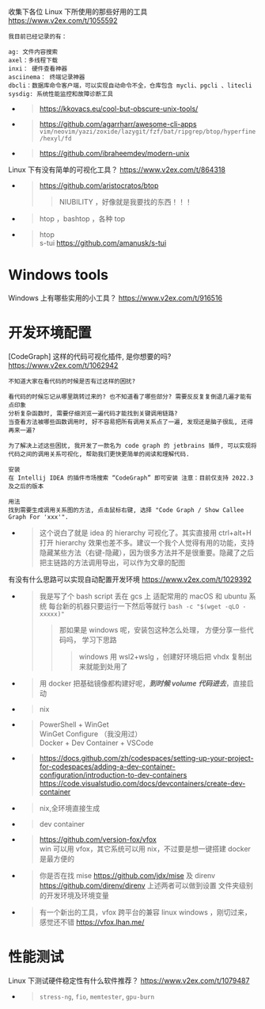 
收集下各位 Linux 下所使用的那些好用的工具 https://www.v2ex.com/t/1055592
```console
我目前已经记录的有：

ag: 文件内容搜索
axel：多线程下载
inxi： 硬件查看神器
asciinema： 终端记录神器
dbcli：数据库命令客户端，可以实现自动命令不全，仓库包含 mycli、pgcli 、litecli
sysdig: 系统性能监控和故障诊断工具
```
- > https://kkovacs.eu/cool-but-obscure-unix-tools/
- > https://github.com/agarrharr/awesome-cli-apps  `vim/neovim/yazi/zoxide/lazygit/fzf/bat/ripgrep/btop/hyperfine/hexyl/fd`
- > https://github.com/ibraheemdev/modern-unix

Linux 下有没有简单的可视化工具？ https://www.v2ex.com/t/864318
- > https://github.com/aristocratos/btop
  >> NIUBILITY ，好像就是我要找的东西！！！
- > htop ，bashtop ，各种 top
- > htop <br> s-tui https://github.com/amanusk/s-tui

# Windows tools

Windows 上有哪些实用的小工具？ https://www.v2ex.com/t/916516

# 开发环境配置

[CodeGraph] 这样的代码可视化插件, 是你想要的吗? https://www.v2ex.com/t/1062942
```console
不知道大家在看代码的时候是否有过这样的困扰?

看代码的时候忘记从哪里跳转过来的? 也不知道看了哪些部分? 需要反反复复倒退几遍才能有点印象
分析复杂函数时, 需要仔细浏览一遍代码才能找到关键调用链路?
当查看方法被哪些函数调用时, 好不容易把所有调用关系点了一遍, 发现还是脑子很乱, 还得再来一遍?

为了解决上述这些困扰, 我开发了一款名为 code graph 的 jetbrains 插件, 可以实现将代码之间的调用关系可视化, 帮助我们更快更简单的阅读和理解代码.

安装
在 Intellij IDEA 的插件市场搜索 “CodeGraph” 即可安装 注意：目前仅支持 2022.3 及之后的版本

用法
找到需要生成调用关系图的方法, 点击鼠标右键, 选择 "Code Graph / Show Callee Graph For 'xxx'".
```
- > 这个说白了就是 idea 的 hierarchy 可视化了。其实直接用 ctrl+alt+H 打开 hierarchy 效果也差不多。建议一个我个人觉得有用的功能，支持隐藏某些方法（右键-隐藏），因为很多方法并不是很重要。隐藏了之后把主链路的方法调用导出，可以作为文章的配图

有没有什么思路可以实现自动配置开发环境 https://www.v2ex.com/t/1029392
- > 我是写了个 bash script 丢在 gcs 上 适配常用的 macOS 和 ubuntu 系统 每台新的机器只要运行一下然后等就行 `bash -c "$(wget -qLO - xxxxx)"`
  >> 那如果是 windows 呢，安装包这种怎么处理， 方便分享一些代码吗， 学习下思路
  >>> windows 用 wsl2+wslg ，创建好环境后把 vhdx 复制出来就能到处用了
- > 用 docker 把基础镜像都构建好呢，***到时候 volume 代码进去***，直接启动
- > nix
- > PowerShell + WinGet <br> WinGet Configure （我没用过） <br> Docker + Dev Container + VSCode
- > https://docs.github.com/zh/codespaces/setting-up-your-project-for-codespaces/adding-a-dev-container-configuration/introduction-to-dev-containers <br> https://code.visualstudio.com/docs/devcontainers/create-dev-container
- > nix,全环境直接生成
- > dev container
- > https://github.com/version-fox/vfox <br> win 可以用 vfox，其它系统可以用 nix，不过要是想一键搭建 docker 是最方便的
- > 你是否在找 mise https://github.com/jdx/mise 及 direnv https://github.com/direnv/direnv 上述两者可以做到设置 文件夹级别 的开发环境及环境变量
- > 有一个新出的工具，vfox 跨平台的兼容 linux windows ，刚切过来，感觉还不错 https://vfox.lhan.me/

# 性能测试

Linux 下测试硬件稳定性有什么软件推荐？ https://www.v2ex.com/t/1079487
- > `stress-ng`, `fio`, `memtester`, `gpu-burn`
